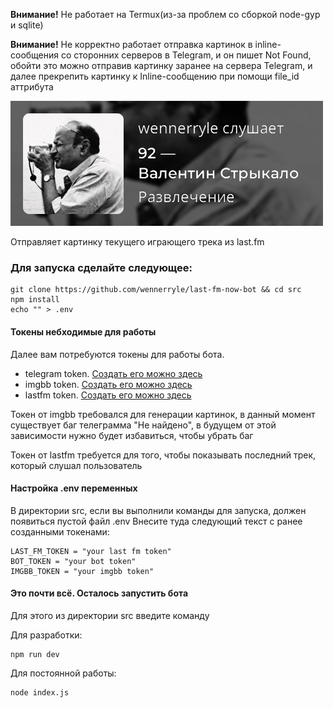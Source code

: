 **Внимание!** Не работает на Termux(из-за проблем со сборкой node-gyp и sqlite)

**Внимание!** Не корректно работает отправка картинок в inline-сообщения со сторонних серверов в Telegram, и он пишет Not Found, обойти это можно отправив картинку заранее на сервера Telegram, и далее прекрепить картинку к Inline-сообщению при помощи file_id аттрибута 

![example picture](./example.jpg)

Отправляет картинку текущего играющего трека из last.fm

### Для запуска сделайте следующее: ###

```shell || powershell
git clone https://github.com/wennerryle/last-fm-now-bot && cd src
npm install
echo "" > .env
```

#### Токены небходимые для работы ####
Далее вам потребуются токены для работы бота.
- telegram token. [Создать его можно здесь](https://t.me/BotFather "Bot father")
- imgbb token. [Создать его можно здесь](https://api.imgbb.com/ "api imgbb")
- lastfm token. [Создать его можно здесь](https://www.last.fm/api/account/create "api last.fm")

Токен от imgbb требовался для генерации картинок, в данный момент существует баг телеграмма
"Не найдено", в будущем от этой зависимости нужно будет избавиться, чтобы убрать баг

Токен от lastfm требуется для того, чтобы показывать последний трек, который слушал пользователь

#### Настройка .env переменных ####

В директории src, если вы выполнили команды для запуска, должен появиться пустой файл .env
Внесите туда следующий текст с ранее созданными токенами:

```env
LAST_FM_TOKEN = "your last fm token"
BOT_TOKEN = "your bot token"
IMGBB_TOKEN = "your imgbb token"
```

#### Это почти всё. Осталось запустить бота ####

Для этого из директории src введите команду

Для разработки:
```shell || powershell
npm run dev
```

Для постоянной работы:
```shell || powershell
node index.js
```